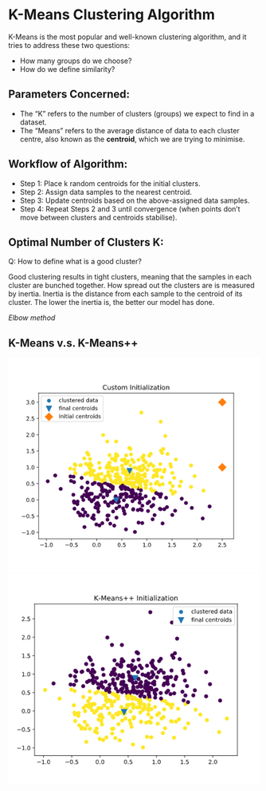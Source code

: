 # K-Means Clustering Algorithm

K-Means is the most popular and well-known clustering algorithm, and it tries to address these two questions:
- How many groups do we choose?
- How do we define similarity?

## Parameters Concerned:
- The “K” refers to the number of clusters (groups) we expect to find in a dataset.
- The “Means” refers to the average distance of data to each cluster centre, also known as the **centroid**, which we are trying to minimise.

## Workflow of Algorithm:
- Step 1: Place k random centroids for the initial clusters. 
- Step 2: Assign data samples to the nearest centroid. 
- Step 3: Update centroids based on the above-assigned data samples. 
- Step 4: Repeat Steps 2 and 3 until convergence (when points don’t move between clusters and centroids stabilise).

## Optimal Number of Clusters K:
Q: How to define what is a good cluster?

Good clustering results in tight clusters, meaning that the samples in each cluster are bunched together. How spread out the clusters are is measured by inertia. Inertia is the distance from each sample to the centroid of its cluster. The lower the inertia is, the better our model has done.

*Elbow method*



## K-Means v.s. K-Means++
![](https://github.com/Friedrich94326/AI_and_Data_Science/blob/Python/Machine%20Learning/Unsupervised%20Learning/K-means_Clustering/Custom_Initialisation.png)
![](https://github.com/Friedrich94326/AI_and_Data_Science/blob/Python/Machine%20Learning/Unsupervised%20Learning/K-means_Clustering/K-Means%2B%2B_Initialisation.png)

